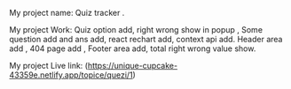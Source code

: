 My project name: Quiz tracker .

My project Work: Quiz option add, right wrong show in popup ,  Some question add and ans add, react rechart add, context api add. Header area add , 404 page add , Footer area add, total right wrong value show. 


My project Live link: (https://unique-cupcake-43359e.netlify.app/topice/quezi/1)

